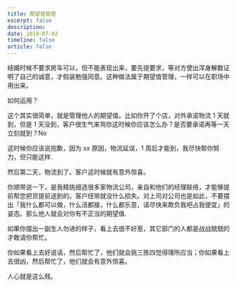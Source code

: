 ```yaml
---
title: 期望值管理
excerpt: false
description: 
date: 2019-07-02
timeline: false
article: false
---
```


结婚时候不要求房车可以，但不能表现出来，要先提要求，等对方使出浑身解数证明了自己的诚意，才假装勉强同意。这种做法属于期望值管理，一样可以在职场中用出来。

如何运用？

这个其实很简单，就是管理他人的期望值。比如你开了个店，对外承诺物流 1 天就到，但是 1 天没到，客户很生气来骂你这时候你应该怎么办？是否要承诺再等一天立刻就到？No

这时候你应该说抱歉，因为 xx 原因，物流延误，1 周后才能到，我尽快帮你努力，但只能这样.

然后第二天，物流到了。客户这时候就有意外惊喜。

你顺带说一下，是我精挑细选很多家物流公司，亲自和他们的经理联络，才能够提前帮您把货提前送到的。客户纽带就没什么损失。对上司对公司也是如此，不要摆出「我什么都可以做，什么活都接，什么都乐意，请尽快来欺负我吧占我便宜」的姿态。那么他人就会对你有不正当的期望值.

如果你摆出一副生人勿进的样子，看上去很不好惹，其它部门的人都是战战兢兢的才敢请你帮忙。

你如果看上去好说话，然后帮忙了，他们就会挑三拣四觉得理所应当；你如果看上去很凶，然后帮忙了，他们就会有意外惊喜。

人心就是这么贱。
